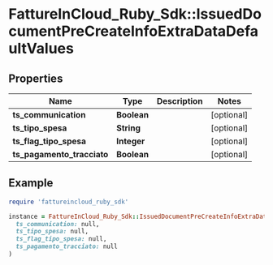 # FattureInCloud_Ruby_Sdk::IssuedDocumentPreCreateInfoExtraDataDefaultValues

## Properties

| Name | Type | Description | Notes |
| ---- | ---- | ----------- | ----- |
| **ts_communication** | **Boolean** |  | [optional] |
| **ts_tipo_spesa** | **String** |  | [optional] |
| **ts_flag_tipo_spesa** | **Integer** |  | [optional] |
| **ts_pagamento_tracciato** | **Boolean** |  | [optional] |

## Example

```ruby
require 'fattureincloud_ruby_sdk'

instance = FattureInCloud_Ruby_Sdk::IssuedDocumentPreCreateInfoExtraDataDefaultValues.new(
  ts_communication: null,
  ts_tipo_spesa: null,
  ts_flag_tipo_spesa: null,
  ts_pagamento_tracciato: null
)
```

